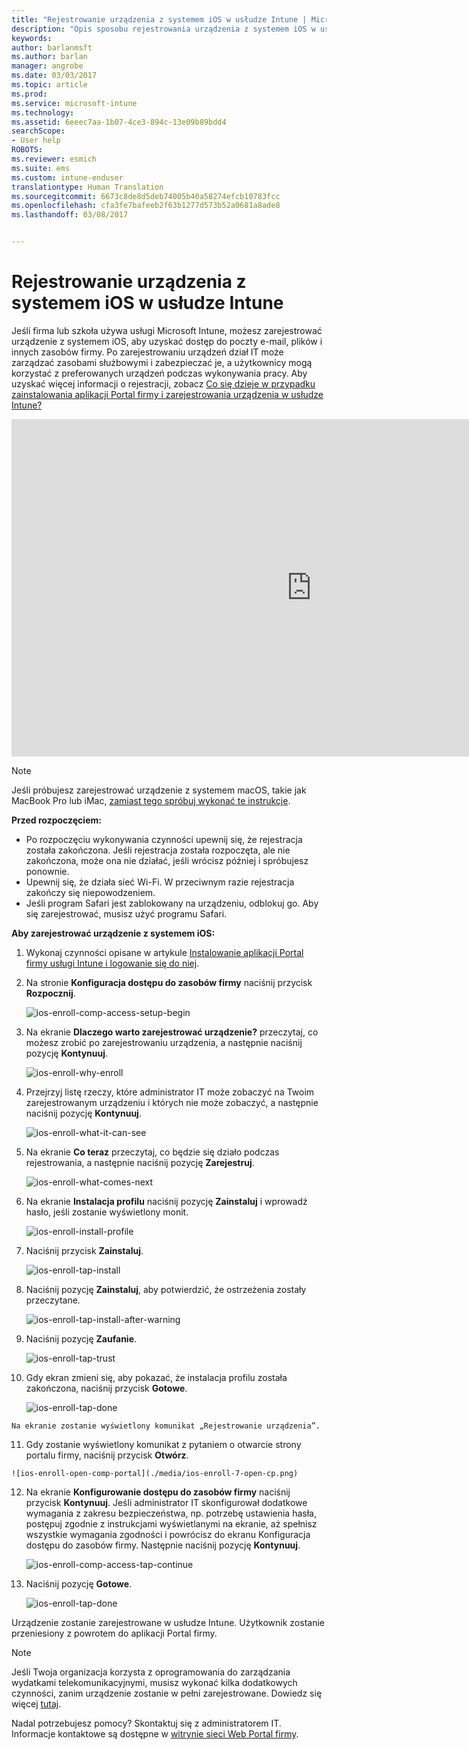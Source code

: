 ```yaml
---
title: "Rejestrowanie urządzenia z systemem iOS w usłudze Intune | Microsoft Docs"
description: "Opis sposobu rejestrowania urządzenia z systemem iOS w usłudze Intune"
keywords: 
author: barlanmsft
ms.author: barlan
manager: angrobe
ms.date: 03/03/2017
ms.topic: article
ms.prod: 
ms.service: microsoft-intune
ms.technology: 
ms.assetid: 6eeec7aa-1b07-4ce3-894c-13e09b89bdd4
searchScope:
- User help
ROBOTS: 
ms.reviewer: esmich
ms.suite: ems
ms.custom: intune-enduser
translationtype: Human Translation
ms.sourcegitcommit: 6673c8de8d5deb74005b40a58274efcb10783fcc
ms.openlocfilehash: cfa3fe7bafeeb2f63b1277d573b52a0681a8ade8
ms.lasthandoff: 03/08/2017


---
```



# <a name="enroll-your-ios-device-in-intune"></a>Rejestrowanie urządzenia z systemem iOS w usłudze Intune

Jeśli firma lub szkoła używa usługi Microsoft Intune, możesz zarejestrować urządzenie z systemem iOS, aby uzyskać dostęp do poczty e-mail, plików i innych zasobów firmy. Po zarejestrowaniu urządzeń dział IT może zarządzać zasobami służbowymi i zabezpieczać je, a użytkownicy mogą korzystać z preferowanych urządzeń podczas wykonywania pracy. Aby uzyskać więcej informacji o rejestracji, zobacz [Co się dzieje w przypadku zainstalowania aplikacji Portal firmy i zarejestrowania urządzenia w usłudze Intune?](what-happens-if-you-install-the-company-portal-app-and-enroll-your-device-in-intune-ios.md)

<iframe src="https://channel9.msdn.com/Series/IntuneEnrollment/iOS-Enrollment/player" width="960" height="540" allowFullScreen frameBorder="0"></iframe>

> [!NOTE]
> Jeśli próbujesz zarejestrować urządzenie z systemem macOS, takie jak MacBook Pro lub iMac, [zamiast tego spróbuj wykonać te instrukcje](enroll-your-device-in-intune-macos.md).

**Przed rozpoczęciem:**

- Po rozpoczęciu wykonywania czynności upewnij się, że rejestracja została zakończona. Jeśli rejestracja została rozpoczęta, ale nie zakończona, może ona nie działać, jeśli wrócisz później i spróbujesz ponownie.
- Upewnij się, że działa sieć Wi-Fi. W przeciwnym razie rejestracja zakończy się niepowodzeniem.
- Jeśli program Safari jest zablokowany na urządzeniu, odblokuj go. Aby się zarejestrować, musisz użyć programu Safari.


**Aby zarejestrować urządzenie z systemem iOS:**

1.  Wykonaj czynności opisane w artykule [Instalowanie aplikacji Portal firmy usługi Intune i logowanie się do niej](install-and-sign-in-to-the-intune-company-portal-app-ios.md).

2. Na stronie **Konfiguracja dostępu do zasobów firmy** naciśnij przycisk **Rozpocznij**.

    ![ios-enroll-comp-access-setup-begin](./media/ios-enroll-1a-comp-access-setup.png)

3. Na ekranie **Dlaczego warto zarejestrować urządzenie?** przeczytaj, co możesz zrobić po zarejestrowaniu urządzenia, a następnie naciśnij pozycję **Kontynuuj**.

    ![ios-enroll-why-enroll](./media/ios-enroll-1b-why-enroll.png)

4. Przejrzyj listę rzeczy, które administrator IT może zobaczyć na Twoim zarejestrowanym urządzeniu i których nie może zobaczyć, a następnie naciśnij pozycję **Kontynuuj**.

    ![ios-enroll-what-it-can-see](./media/ios-enroll-1c-we-care-privacy.png)

5.  Na ekranie **Co teraz** przeczytaj, co będzie się działo podczas rejestrowania, a następnie naciśnij pozycję **Zarejestruj**.

     ![ios-enroll-what-comes-next](./media/ios-enroll-1d-what-comes-next.png)

6.  Na ekranie **Instalacja profilu** naciśnij pozycję **Zainstaluj** i wprowadź hasło, jeśli zostanie wyświetlony monit.

    ![ios-enroll-install-profile](./media/ios-enroll-2-mgt-profile-install.png)

7.  Naciśnij przycisk **Zainstaluj**.

    ![ios-enroll-tap-install](./media/ios-enroll-3-mgt-profile-install-2.png)    

8.  Naciśnij pozycję **Zainstaluj**, aby potwierdzić, że ostrzeżenia zostały przeczytane.

       ![ios-enroll-tap-install-after-warning](./media/ios-enroll-4-warning.png)

9.  Naciśnij pozycję **Zaufanie**.

       ![ios-enroll-tap-trust](./media/ios-enroll-5-trust.png)

10.  Gdy ekran zmieni się, aby pokazać, że instalacja profilu została zakończona, naciśnij przycisk **Gotowe**.

     ![ios-enroll-tap-done](./media/ios-enroll-6-done.png)

    Na ekranie zostanie wyświetlony komunikat „Rejestrowanie urządzenia”.

11.  Gdy zostanie wyświetlony komunikat z pytaniem o otwarcie strony portalu firmy, naciśnij przycisk **Otwórz**.

    ![ios-enroll-open-comp-portal](./media/ios-enroll-7-open-cp.png)

12. Na ekranie **Konfigurowanie dostępu do zasobów firmy** naciśnij przycisk **Kontynuuj**. Jeśli administrator IT skonfigurował dodatkowe wymagania z zakresu bezpieczeństwa, np. potrzebę ustawienia hasła, postępuj zgodnie z instrukcjami wyświetlanymi na ekranie, aż spełnisz wszystkie wymagania zgodności i powrócisz do ekranu Konfiguracja dostępu do zasobów firmy. Następnie naciśnij pozycję **Kontynuuj**.

    ![ios-enroll-comp-access-tap-continue](./media/ios-enroll-8-comp-access-setup-compliance.png)

13. Naciśnij pozycję **Gotowe**.

    ![ios-enroll-tap-done](./media/ios-enroll-9-comp-access-setup-complete.png)

Urządzenie zostanie zarejestrowane w usłudze Intune. Użytkownik zostanie przeniesiony z powrotem do aplikacji Portal firmy.

> [!Note]
> Jeśli Twoja organizacja korzysta z oprogramowania do zarządzania wydatkami telekomunikacyjnymi, musisz wykonać kilka dodatkowych czynności, zanim urządzenie zostanie w pełni zarejestrowane. Dowiedz się więcej [tutaj](enroll-your-device-with-telecom-expense-management-ios.md).

Nadal potrzebujesz pomocy? Skontaktuj się z administratorem IT. Informacje kontaktowe są dostępne w [witrynie sieci Web Portal firmy](http://portal.manage.microsoft.com).

